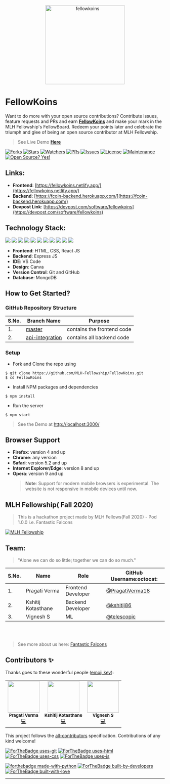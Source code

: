 <div align="center"><img align="center" src="https://user-images.githubusercontent.com/42115530/99636339-4b686e80-2a69-11eb-9f44-528bd1bedccd.gif" alt="fellowkoins" height='250' width='250'/></div>

# FellowKoins

Want to do more with your open source contributions? Contribute issues, feature requests and PRs and earn [**FellowKoins**](https://fellowkoins.netlify.app/) and make your mark in the MLH Fellowship's FellowBoard. Redeem your points later and celebrate the triumph and glee of being an open source contributor at MLH Fellowship.

> See Live Demo [**Here**](https://fellowkoins.netlify.app/)

[![Forks](https://img.shields.io/github/forks/MLH-Fellowship/FellowKoins?style=social)](https://github.com/MLH-Fellowship/FellowKoins/network/members)
[![Stars](https://img.shields.io/github/stars/MLH-Fellowship/FellowKoins?style=social)](https://github.com/MLH-Fellowship/FellowKoins/stargazers)
[![Watchers](https://img.shields.io/github/watchers/MLH-Fellowship/FellowKoins?style=social)](https://github.com/MLH-Fellowship/FellowKoins/watchers)
[![PRs](https://img.shields.io/github/issues-pr/MLH-Fellowship/FellowKoins)](https://github.com/MLH-Fellowship/FellowKoins/pulls)
[![Issues](https://img.shields.io/github/issues/MLH-Fellowship/FellowKoins)](https://github.com/MLH-Fellowship/FellowKoins/issues)
[![License](https://img.shields.io/github/license/MLH-Fellowship/FellowKoins)](https://github.com/MLH-Fellowship/FellowKoins/blob/master/LICENSE)
[![Maintenance](https://img.shields.io/badge/Maintained%3F-yes-green.svg)](https://gitHub.com/MLH-Fellowship/FellowKoins/graphs/commit-activity)
[![Open Source? Yes!](https://badgen.net/badge/Open%20Source%20%3F/Yes%21/blue?icon=github)](https://github.com/MLH-Fellowship/FellowKoins/)

## Links:

- **Frontend**: [https://fellowkoins.netlify.app/](https://fellowkoins.netlify.app/)
- **Backend**: [https://fcoin-backend.herokuapp.com/](https://fcoin-backend.herokuapp.com/)
- **Devpost Link**: [https://devpost.com/software/fellowkoins](https://devpost.com/software/fellowkoins)

## Technology Stack:

<img src="https://img.shields.io/badge/html5%20-%23E34F26.svg?&style=for-the-badge&logo=html5&logoColor=white"/> <img src="https://img.shields.io/badge/css3%20-%231572B6.svg?&style=for-the-badge&logo=css3&logoColor=white"/> <img src="https://img.shields.io/badge/javascript%20-%23323330.svg?&style=for-the-badge&logo=javascript&logoColor=%23F7DF1E"/> <img src="https://img.shields.io/badge/react%20-%2320232a.svg?&style=for-the-badge&logo=react&logoColor=%2361DAFB"/> <img src="https://img.shields.io/badge/bootstrap%20-%23563D7C.svg?&style=for-the-badge&logo=bootstrap&logoColor=white"/> <img src="https://img.shields.io/badge/github%20-%23121011.svg?&style=for-the-badge&logo=github&logoColor=white"/> <img src="https://img.shields.io/badge/react_router%20-CA4245.svg?&style=for-the-badge&logo=react-router&logoColor=white"/> <img src="https://img.shields.io/badge/MongoDB-%234ea94b.svg?&style=for-the-badge&logo=mongodb&logoColor=white"/> <img src="https://img.shields.io/badge/netlify%20-00C7B7.svg?&style=for-the-badge&logo=netlify&logoColor=white"/> <img src="https://img.shields.io/badge/heroku%20-430098.svg?&style=for-the-badge&logo=heroku&logoColor=white"/> <img src="https://img.shields.io/badge/github-%23100000.svg?&style=for-the-badge&logo=github&logoColor=white"/>

- **Frontend**: HTML, CSS, React JS
- **Backend**: Express JS
- **IDE**: VS Code
- **Design**: Canva
- **Version Control**: Git and GitHub
- **Database**: MongoDB

## How to Get Started?

### GitHub Repository Structure

| S.No. | Branch Name                                                                           | Purpose                    |
| ----- | ------------------------------------------------------------------------------------- | -------------------------- |
| 1.    | [master](https://github.com/MLH-Fellowship/FellowKoins/tree/main)                     | contains the frontend code |
| 2.    | [api-integration](https://github.com/MLH-Fellowship/FellowKoins/tree/api-integration) | contains all backend code  |

### Setup

- Fork and Clone the repo using

```
$ git clone https://github.com/MLH-Fellowship/FellowKoins.git
$ cd FellowKoins
```

- Install NPM packages and dependencies

```
$ npm install
```

- Run the server

```
$ npm start
```

> See the Demo at [http://localhost:3000/](http://localhost:3000/)

## Browser Support

- **Firefox**: version 4 and up
- **Chrome**: any version
- **Safari**: version 5.2 and up
- **Internet Explorer/Edge**: version 8 and up
- **Opera**: version 9 and up
  > **Note**: Support for modern mobile browsers is experimental. The website is not responsive in mobile devices until now.

## MLH Fellowship( Fall 2020)

> This is a hackathon project made by MLH Fellows(Fall 2020) - Pod 1.0.0 i.e. Fantastic Falcons

[![MLH Fellowship](https://challengepost-s3-challengepost.netdna-ssl.com/photos/production/challenge_photos/001/279/999/datas/full_width.png)](https://github.com/MLH-Fellowship)

## Team:

> "Alone we can do so little; together we can do so much."

| S.No. | Name               | Role               | GitHub Username:octocat:                             |
| ----- | ------------------ | ------------------ | ---------------------------------------------------- |
| 1.    | Pragati Verma      | Frontend Developer | [@PragatiVerma18](https://github.com/PragatiVerma18) |
| 2.    | Kshitij Kotasthane | Backend Developer  | [@kshitij86](https://github.com/kshitij86)           |
| 3.    | Vignesh S          | ML                 | [@telescopic](https://github.com/telescopic)         |

<br>
<br>

> See more about us here: [Fantastic Falcons](https://fantastic-falcons.netlify.app/)

## Contributors ✨

Thanks goes to these wonderful people ([emoji key](https://allcontributors.org/docs/en/emoji-key)):

<!-- ALL-CONTRIBUTORS-LIST:START - Do not remove or modify this section -->
<!-- prettier-ignore-start -->
<!-- markdownlint-disable -->
<table>
  <tbody><tr>
    <td align="center"><a href="https://www.linkedin.com/in/PragatiVerma18/"><img alt="" src="https://avatars2.githubusercontent.com/u/42115530?v=4" width="100px;"><br><sub><b>Pragati Verma</b></sub></a><br><a href="https://github.com/MLH-Fellowship/FellowKoins/commits?author=PragatiVerma18" title="Code">💻</a></td>
    <td align="center"><a href="https://kshitij86.github.io/"><img alt="" src="https://avatars1.githubusercontent.com/u/26821140?s=460&u=c86d062a10d9d4495dd39c0ad4f8601ba256d670&v=4" width="100px;"><br><sub><b>Kshitij Kotasthane</b></sub></a><br><a href="https://github.com/MLH-Fellowship/FellowKoins/commits?author=kshitij86" title="Code">💻</a></td>
    <td align="center"><a href="https://github.com/telescopic"><img alt="" src="https://avatars1.githubusercontent.com/u/45061877?s=400&u=07ac89db20b5d84eb1abd4a0769b19d030f8ceb8&v=4" width="100px;"><br><sub><b>Vignesh S</b></sub></a><br><a href="https://github.com/MLH-Fellowship/FellowKoins/commits?author=telescopic" title="Code">💻</a></td>
  </tr>
</tbody></table>


<!-- markdownlint-enable -->
<!-- prettier-ignore-end -->

<!-- ALL-CONTRIBUTORS-LIST:END -->

This project follows the [all-contributors](https://github.com/all-contributors/all-contributors) specification. Contributions of any kind welcome!

[![ForTheBadge uses-git](http://ForTheBadge.com/images/badges/uses-git.svg)](https://github.com/)
[![ForTheBadge uses-html](http://ForTheBadge.com/images/badges/uses-html.svg)](https://github.com/MLH-Fellowship/FellowKoins/)
[![ForTheBadge uses-css](http://ForTheBadge.com/images/badges/uses-css.svg)](https://github.com/MLH-Fellowship/FellowKoins/)
[![ForTheBadge uses-js](http://ForTheBadge.com/images/badges/uses-js.svg)](https://github.com/MLH-Fellowship/FellowKoins/)

[![forthebadge made-with-python](http://ForTheBadge.com/images/badges/made-with-python.svg)](https://www.python.org/)
[![ForTheBadge built-by-developers](http://ForTheBadge.com/images/badges/built-by-developers.svg)](https://github.com/MLH-Fellowship/FellowKoins/)
[![ForTheBadge built-with-love](http://ForTheBadge.com/images/badges/built-with-love.svg)](https://github.com/MLH-Fellowship/FellowKoins/)

---
